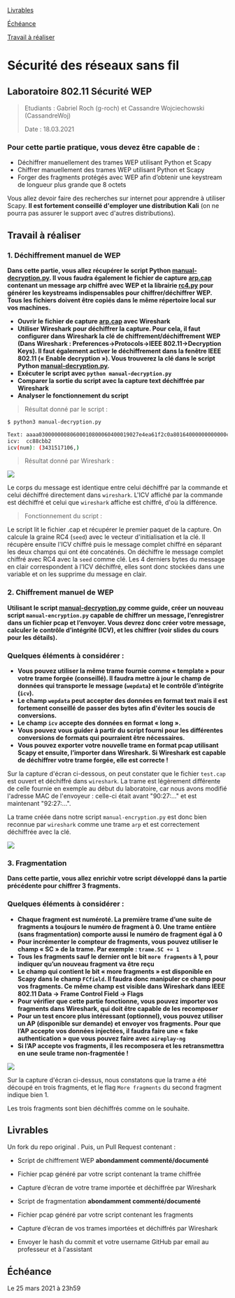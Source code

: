 [Livrables](#livrables)

[Échéance](#échéance)

[Travail à réaliser](#travail-à-réaliser)

# Sécurité des réseaux sans fil

## Laboratoire 802.11 Sécurité WEP

> Etudiants : Gabriel Roch (g-roch) et Cassandre Wojciechowski (CassandreWoj)
>
> Date : 18.03.2021

### Pour cette partie pratique, vous devez être capable de :

* Déchiffrer manuellement des trames WEP utilisant Python et Scapy
* Chiffrer manuellement des trames WEP utilisant Python et Scapy
* Forger des fragments protégés avec WEP afin d’obtenir une keystream de longueur plus grande que 8 octets


Vous allez devoir faire des recherches sur internet pour apprendre à utiliser Scapy. __Il est fortement conseillé d'employer une distribution Kali__ (on ne pourra pas assurer le support avec d'autres distributions). 


## Travail à réaliser

### 1. Déchiffrement manuel de WEP

**Dans cette partie, vous allez récupérer le script Python [manual-decryption.py](files/manual-decryption.py). Il vous faudra également le fichier de capture [arp.cap](files/arp.cap) contenant un message arp chiffré avec WEP et la librairie [rc4.py](files/rc4.py) pour générer les keystreams indispensables pour chiffrer/déchiffrer WEP. Tous les fichiers doivent être copiés dans le même répertoire local sur vos machines.**

- **Ouvrir le fichier de capture [arp.cap](files/arp.cap) avec Wireshark**
- **Utiliser Wireshark pour déchiffrer la capture. Pour cela, il faut configurer dans Wireshark la clé de chiffrement/déchiffrement WEP (Dans Wireshark : Preferences&rarr;Protocols&rarr;IEEE 802.11&rarr;Decryption Keys). Il faut également activer le déchiffrement dans la fenêtre IEEE 802.11 (« Enable decryption »). Vous trouverez la clé dans le script Python [manual-decryption.py](files/manual-decryption.py).**
- **Exécuter le script avec `python manual-decryption.py`**
- **Comparer la sortie du script avec la capture text déchiffrée par Wireshark**
- **Analyser le fonctionnement du script**

> Résultat donné par le script : 

```bash
$ python3 manual-decryption.py 

Text: aaaa03000000080600010800060400019027e4ea61f2c0a80164000000000000c0a801c8
icv:  cc88cbb2
icv(num): (3431517106,)
```

> Résultat donné par Wireshark : 

![](images/SWI_ex1_right.png)

Le corps du message est identique entre celui déchiffré par la commande et celui déchiffré directement dans `wireshark`. L'ICV affiché par la commande est déchiffré et celui que `wireshark` affiche est chiffré, d'où la différence. 

> Fonctionnement du script : 

Le script lit le fichier .cap et récupérer le premier paquet de la capture. On calcule la graine RC4 (`seed`) avec le vecteur d'initialisation et la clé. Il récupère ensuite l'ICV chiffré puis le message complet chiffré en séparant les deux champs qui ont été concaténés. 
On déchiffre le message complet chiffré avec RC4 avec la `seed` comme clé. Les 4 derniers bytes du message en clair correspondent à l'ICV déchiffré, elles sont donc stockées dans une variable et on les supprime du message en clair. 

### 2. Chiffrement manuel de WEP

**Utilisant le script [manual-decryption.py](files/manual-decryption.py) comme guide, créer un nouveau script `manual-encryption.py` capable de chiffrer un message, l’enregistrer dans un fichier pcap et l’envoyer.
Vous devrez donc créer votre message, calculer le contrôle d’intégrité (ICV), et les chiffrer (voir slides du cours pour les détails).**


### Quelques éléments à considérer :

- **Vous pouvez utiliser la même trame fournie comme « template » pour votre trame forgée (conseillé). Il faudra mettre à jour le champ de données qui transporte le message (`wepdata`) et le contrôle d’intégrite (`icv`).**
- **Le champ `wepdata` peut accepter des données en format text mais il est fortement conseillé de passer des bytes afin d'éviter les soucis de conversions.**
- **Le champ `icv` accepte des données en format « long ».**
- **Vous pouvez vous guider à partir du script fourni pour les différentes conversions de formats qui pourraient être nécessaires.**
- **Vous pouvez exporter votre nouvelle trame en format pcap utilisant Scapy et ensuite, l’importer dans Wireshark. Si Wireshark est capable de déchiffrer votre trame forgée, elle est correcte !**

Sur la capture d'écran ci-dessous, on peut constater que le fichier `test.cap` est ouvert et déchiffré dans `wireshark`. La trame est légèrement différente de celle fournie en exemple au début du laboratoire, car nous avons modifié l'adresse MAC de l'envoyeur : celle-ci était avant "90:27:..." et est maintenant "92:27:...".

La trame créée dans notre script `manual-encryption.py` est donc bien reconnue par `wireshark` comme une trame `arp` et est correctement déchiffrée avec la clé. 

![](images/SWI_ex2.png)


### 3. Fragmentation

**Dans cette partie, vous allez enrichir votre script développé dans la partie précédente pour chiffrer 3 fragments.**

### Quelques éléments à considérer :

- **Chaque fragment est numéroté. La première trame d’une suite de fragments a toujours le numéro de fragment à 0. Une trame entière (sans fragmentation) comporte aussi le numéro de fragment égal à 0**
- **Pour incrémenter le compteur de fragments, vous pouvez utiliser le champ « SC » de la trame. Par exemple : `trame.SC += 1`**
- **Tous les fragments sauf le dernier ont le bit `more fragments` à 1, pour indiquer qu’un nouveau fragment va être reçu**
- **Le champ qui contient le bit « more fragments » est disponible en Scapy dans le champ `FCfield`. Il faudra donc manipuler ce champ pour vos fragments. Ce même champ est visible dans Wireshark dans IEEE 802.11 Data &rarr; Frame Control Field &rarr; Flags**
- **Pour vérifier que cette partie fonctionne, vous pouvez importer vos fragments dans Wireshark, qui doit être capable de les recomposer**
- **Pour un test encore plus intéressant (optionnel), vous pouvez utiliser un AP (disponible sur demande) et envoyer vos fragments. Pour que l’AP accepte vos données injectées, il faudra faire une « fake authentication » que vous pouvez faire avec `aireplay-ng`**
- **Si l’AP accepte vos fragments, il les recomposera et les retransmettra en une seule trame non-fragmentée !**

![](images/SWI_ex3.png)

Sur la capture d'écran ci-dessus, nous constatons que la trame a été découpé en trois fragments, et le flag `More fragments` du second fragment indique bien 1. 

Les trois fragments sont bien déchiffrés comme on le souhaite. 

## Livrables

Un fork du repo original . Puis, un Pull Request contenant :

-	Script de chiffrement WEP **abondamment commenté/documenté**
  - Fichier pcap généré par votre script contenant la trame chiffrée
  - Capture d’écran de votre trame importée et déchiffrée par Wireshark
-	Script de fragmentation **abondamment commenté/documenté**
  - Fichier pcap généré par votre script contenant les fragments
  - Capture d’écran de vos trames importées et déchiffrés par Wireshark 

-	Envoyer le hash du commit et votre username GitHub par email au professeur et à l'assistant


## Échéance

Le 25 mars 2021 à 23h59
